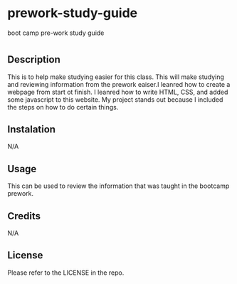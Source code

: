 # prework-study-guide
boot camp pre-work study guide
# <Prework Study Guide Webpage>

## Description 

This is to help make studying easier for this class. This will make studying and reviewing information from the prework eaiser.I leanred how to create a webpage from start ot finish. I leanred how to write HTML, CSS, and added some javascript to this website. My project stands out because I included the steps on how to do certain things. 

## Instalation 

N/A

## Usage

This can be used to review the information that was taught in the bootcamp prework.  

## Credits

N/A

## License

Please refer to the LICENSE in the repo.